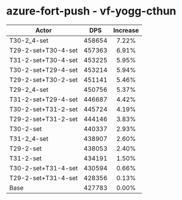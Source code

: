 # azure-fort-push - vf-yogg-cthun
| Actor | DPS | Increase |
|---|:---:|:---:|
|T30-2_4-set|458654|7.22%|
|T29-2-set+T30-4-set|457363|6.91%|
|T31-2-set+T30-4-set|453225|5.95%|
|T30-2-set+T29-4-set|453214|5.94%|
|T29-2-set+T30-2-set|451141|5.46%|
|T29-2_4-set|450756|5.37%|
|T31-2-set+T29-4-set|446687|4.42%|
|T30-2-set+T31-2-set|445724|4.19%|
|T29-2-set+T31-2-set|444146|3.83%|
|T30-2-set|440337|2.93%|
|T31-2_4-set|438907|2.60%|
|T29-2-set|438053|2.40%|
|T31-2-set|434191|1.50%|
|T30-2-set+T31-4-set|430594|0.66%|
|T29-2-set+T31-4-set|428356|0.13%|
|Base|427783|0.00%|
